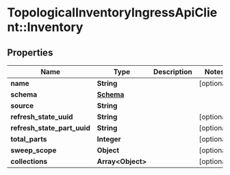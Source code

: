 # TopologicalInventoryIngressApiClient::Inventory

## Properties
Name | Type | Description | Notes
------------ | ------------- | ------------- | -------------
**name** | **String** |  | [optional] 
**schema** | [**Schema**](Schema.md) |  | 
**source** | **String** |  | 
**refresh_state_uuid** | **String** |  | [optional] 
**refresh_state_part_uuid** | **String** |  | [optional] 
**total_parts** | **Integer** |  | [optional] 
**sweep_scope** | **Object** |  | [optional] 
**collections** | **Array&lt;Object&gt;** |  | [optional] 


